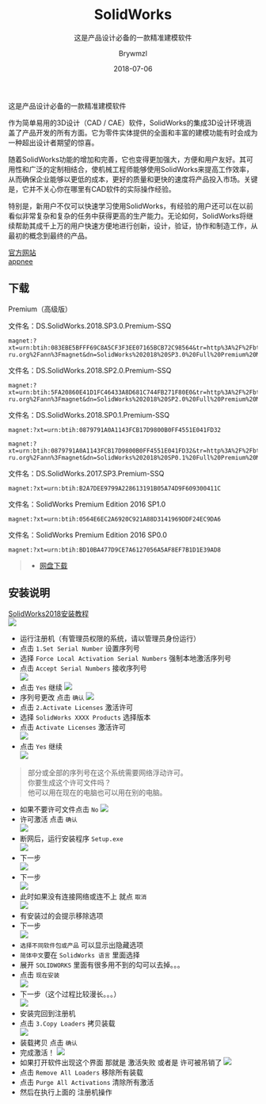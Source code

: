 ﻿---
layout:     post
title:      SolidWorks
subtitle:   这是产品设计必备的一款精准建模软件
date:       2018-07-06
author:     Brywmzl
header-img: img/SolidWorks/bg.jpg
catalog: true
tags:
    - SolidWorks
---
这是产品设计必备的一款精准建模软件

<!--more-->

作为简单易用的3D设计（CAD / CAE）软件，SolidWorks的集成3D设计环境涵盖了产品开发的所有方面。它为零件实体提供的全面和丰富的建模功能有时会成为一种超出设计者期望的惊喜。

随着SolidWorks功能的增加和完善，它也变得更加强大，方便和用户友好。其可用性和广泛的定制相结合，使机械工程师能够使用SolidWorks来提高工作效率，从而确保企业能够以更低的成本，更好的质量和更快的速度将产品投入市场。关键是，它并不关心你在哪里有CAD软件的实际操作经验。

特别是，新用户不仅可以快速学习使用SolidWorks，有经验的用户还可以在以前看似非常复杂和复杂的任务中获得更高的生产能力。无论如何，SolidWorks将继续帮助其成千上万的用户快速方便地进行创新，设计，验证，协作和制造工作，从最初的概念到最终的产品。

[官方网站](http://www.solidworks.com.cn/)  
[appnee](http://appnee.com/solidworks/)  

## 下载
Premium（高级版）


文件名：DS.SolidWorks.2018.SP3.0.Premium-SSQ

```
magnet:?xt=urn:btih:083EBE5BFFF69C8A5CF3F3EE07165BCB72C98564&tr=http%3A%2F%2Fbt2.t-ru.org%2Fann%3Fmagnet&dn=SolidWorks%202018%20SP3.0%20Full%20Premium%20Multilanguage%20Integrated%20x64%20%5B2018%2C%20MULTILANG%20%2BRUS%5D
```
文件名：DS.SolidWorks.2018.SP2.0.Premium-SSQ
```
magnet:?xt=urn:btih:5FA20860E41D1FC46433A8D681C744FB271F80E0&tr=http%3A%2F%2Fbt3.t-ru.org%2Fann%3Fmagnet&dn=SolidWorks%202018%20SP2.0%20Full%20Premium%20Multilanguage%20Integrated%20x64%20%5B2018%2C%20MULTILANG%20%2BRUS%5D
```
文件名：DS.SolidWorks.2018.SP0.1.Premium-SSQ
```
magnet:?xt=urn:btih:0879791A0A1143FCB17D9800B0FF4551E041FD32
```
```
magnet:?xt=urn:btih:0879791A0A1143FCB17D9800B0FF4551E041FD32&tr=http%3A%2F%2Fbt4.t-ru.org%2Fann%3Fmagnet&dn=SolidWorks%202018%20SP0.1%20Full%20Premium%20Multilanguage%20Integrated%20x64%20%5B2017%2C%20MULTILANG%20%2BRUS%5D
```
文件名：DS.SolidWorks.2017.SP3.Premium-SSQ
```
magnet:?xt=urn:btih:B2A7DEE9799A228613191B05A74D9F609300411C
```
文件名：SolidWorks Premium Edition 2016 SP1.0
```
magnet:?xt=urn:btih:0564E6EC2A6920C921A88D3141969DDF24EC9DA6
```
文件名：SolidWorks Premium Edition 2016 SP0.0
```
magnet:?xt=urn:btih:BD10BA477D9CE7A6127056A5AF8EF7B1D1E39AD8
```  
>- [网盘下载](https://pan.baidu.com/s/1slvAamD)  

## 安装说明
[SolidWorks2018安装教程](http://jingyan.baidu.com/article/2fb0ba40f9350400f2ec5f2a.html?allowHTTP=1)  
![](https://github.com/Brywmzl/Brywmzl.github.io/raw/master/img/SolidWorks/1.png) 
* 运行注册机（有管理员权限的系统，请以管理员身份运行）  
* 点击 `1.Set Serial Number` 设置序列号  
* 选择 `Force Local Activation Serial Numbers` 强制本地激活序列号  
* 点击 `Accept Serial Numbers` 接收序列号  
![](https://github.com/Brywmzl/Brywmzl.github.io/raw/master/img/SolidWorks/2.png) 
* 点击 `Yes` 继续
![](https://github.com/Brywmzl/Brywmzl.github.io/raw/master/img/SolidWorks/3.png) 
* 序列号更改 点击 `确认` 
![](https://github.com/Brywmzl/Brywmzl.github.io/raw/master/img/SolidWorks/4.png) 
* 点击 `2.Activate Licenses` 激活许可  
* 选择 `SolidWorks XXXX Products` 选择版本  
* 点击 `Activate Licenses` 激活许可  
![](https://github.com/Brywmzl/Brywmzl.github.io/raw/master/img/SolidWorks/5.png) 
* 点击 `Yes` 继续  
![](https://github.com/Brywmzl/Brywmzl.github.io/raw/master/img/SolidWorks/6.png) 
> 部分或全部的序列号在这个系统需要网络浮动许可。  
> 你要生成这个许可文件吗？  
> 他可以用在现在的电脑也可以用在别的电脑。 
* 如果不要许可文件点击 `No` 
![](https://github.com/Brywmzl/Brywmzl.github.io/raw/master/img/SolidWorks/7.png) 
* 许可激活 点击 `确认`  
![](https://github.com/Brywmzl/Brywmzl.github.io/raw/master/img/SolidWorks/8.png) 
* 断网后，运行安装程序 `Setup.exe`  
![](https://github.com/Brywmzl/Brywmzl.github.io/raw/master/img/SolidWorks/9.png) 
* 下一步  
![](https://github.com/Brywmzl/Brywmzl.github.io/raw/master/img/SolidWorks/10.png) 
* 下一步  
![](https://github.com/Brywmzl/Brywmzl.github.io/raw/master/img/SolidWorks/11.png) 
* 此时如果没有连接网络或连不上 就点 `取消`  
![](https://github.com/Brywmzl/Brywmzl.github.io/raw/master/img/SolidWorks/12.png) 
* 有安装过的会提示移除选项  
* 下一步  
![](https://github.com/Brywmzl/Brywmzl.github.io/raw/master/img/SolidWorks/13.png) 
* `选择不同软件包或产品` 可以显示出隐藏选项  
* `简体中文`要在 `SolidWorks 语言` 里面选择  
* 展开 `SOLIDWORKS`   里面有很多用不到的勾可以去掉。。。  
* 点击 `现在安装`  
![](https://github.com/Brywmzl/Brywmzl.github.io/raw/master/img/SolidWorks/14.png) 
* 下一步（这个过程比较漫长。。。）  
![](https://github.com/Brywmzl/Brywmzl.github.io/raw/master/img/SolidWorks/15.png) 
* 安装完回到注册机  
* 点击 `3.Copy Loaders` 拷贝装载  
![](https://github.com/Brywmzl/Brywmzl.github.io/raw/master/img/SolidWorks/16.png) 
* 装载拷贝 点击 `确认`  
* 完成激活！
![](https://github.com/Brywmzl/Brywmzl.github.io/raw/master/img/SolidWorks/17.png) 
* 如果打开软件出现这个界面 那就是 激活失败 或者是 许可被吊销了
![](https://github.com/Brywmzl/Brywmzl.github.io/raw/master/img/SolidWorks/18.png) 
* 点击 `Remove All Loaders` 移除所有装载
* 点击 `Purge All Activations` 清除所有激活
* 然后在执行上面的 注册机操作
